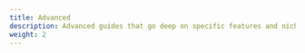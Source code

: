 ```yaml
---
title: Advanced
description: Advanced guides that go deep on specific features and niches
weight: 2
---
```

